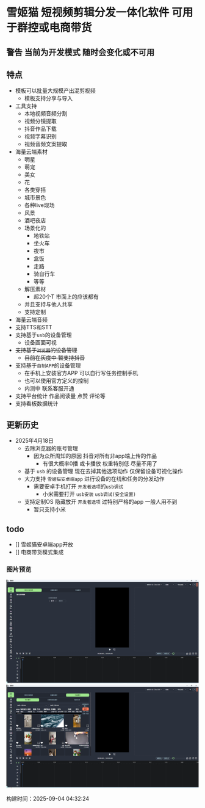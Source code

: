 
# 雪姬猫 短视频剪辑分发一体化软件 可用于群控或电商带货
## 警告 当前为开发模式 随时会变化或不可用

## 特点
- 模板可以批量大规模产出混剪视频
  - 模板支持分享与导入
- 工具支持
  - 本地视频音频分割
  - 视频分镜提取
  - 抖音作品下载
  - 视频字幕识别
  - 视频音频文案提取
- 海量云端素材
  - 明星
  - 萌宠
  - 美女
  - 花
  - 各类穿搭
  - 城市景色
  - 各种live现场
  - 风景
  - 酒吧夜店
  - 场景化的
    - 地铁站
    - 坐火车
    - 夜市
    - 盒饭
    - 走路
    - 骑自行车
    - 等等
  - 解压素材
    - 超20个T 市面上的应该都有
  - 并且支持与他人共享
  - 支持定制
- 海量云端音频
- 支持TTS和STT
- 支持基于`usb`的设备管理
  - 设备画面可视
- ~~支持基于`浏览器`的设备管理~~
  - ~~目前在灰度中 暂支持抖音~~
- 支持基于`自制APP`的设备管理
  - 在手机上安装官方APP 可以自行写任务控制手机
  - 也可以使用官方定义的控制
  - 内测中 联系客服开通
- 支持平台统计 作品阅读量 点赞 评论等
- 支持看板数据统计

## 更新历史
- 2025年4月18日
  - 去除浏览器的账号管理
    - 因为众所周知的原因 抖音对所有非app端上传的作品
      - 有很大概率0播 或卡播放 权重特别低 尽量不用了
  - 基于 `usb` 的设备管理 现在去掉其他选项动作 仅保留设备可视化操作
  - 大力支持 `雪姬猫安卓端app` 进行设备的在线和任务的分发动作
    - 需要安卓手机打开 `开发者选项`的`usb调试`
      - 小米需要打开 `usb安装` `usb调试(安全设置)`
  - 支持定制OS 隐藏放开 `开发者选项` 过特别严格的app 一般人用不到 
    - 暂只支持小米

## todo
- [] 雪姬猫安卓端app开放
- [] 电商带货模式集成


### 图片预览
![img.png](img.png)
![img_1.png](img_1.png)


构建时间：<!--BUILD_TIME-->2025-09-04 04:32:24<!--/BUILD_TIME-->
